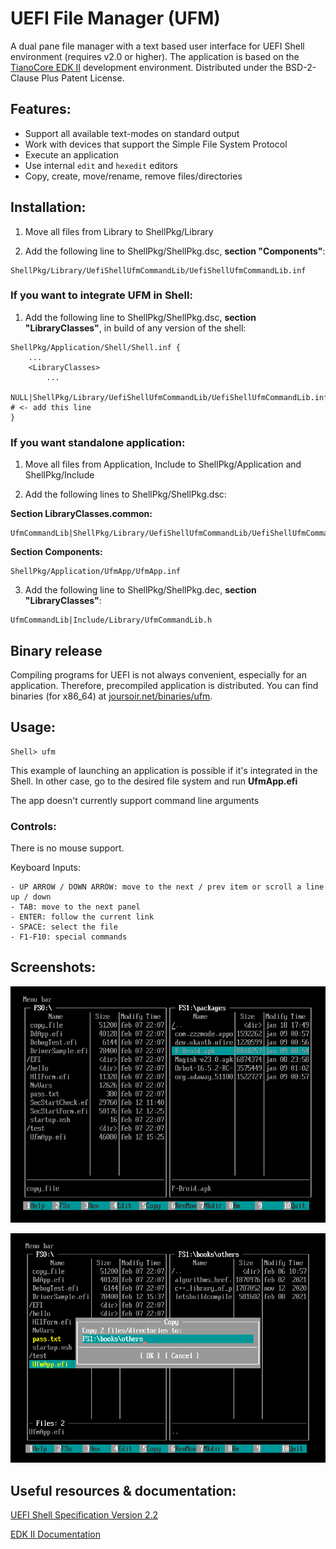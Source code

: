 # UEFI File Manager (UFM)
A dual pane file manager with a text based user interface for UEFI Shell environment (requires v2.0 or higher). The application is based on the [TianoCore EDK II](https://www.tianocore.org/) development environment. Distributed under the BSD-2-Clause Plus Patent License.


## Features:

* Support all available text-modes on standard output
* Work with devices that support the Simple File System Protocol
* Execute an application
* Use internal `edit` and `hexedit` editors
* Copy, create, move/rename, remove files/directories


## Installation:
1) Move all files from Library to ShellPkg/Library

2) Add the following line to ShellPkg/ShellPkg.dsc, **section "Components"**:

```
ShellPkg/Library/UefiShellUfmCommandLib/UefiShellUfmCommandLib.inf
```

### If you want to integrate UFM in Shell:
1) Add the following line to ShellPkg/ShellPkg.dsc, **section "LibraryClasses"**, in build of any version of the shell:

```
ShellPkg/Application/Shell/Shell.inf {
	...
	<LibraryClasses>
		...
		NULL|ShellPkg/Library/UefiShellUfmCommandLib/UefiShellUfmCommandLib.inf # <- add this line
}
```

### If you want standalone application:
1) Move all files from Application, Include to ShellPkg/Application and ShellPkg/Include

2) Add the following lines to ShellPkg/ShellPkg.dsc:

**Section LibraryClasses.common:**

```
UfmCommandLib|ShellPkg/Library/UefiShellUfmCommandLib/UefiShellUfmCommandLib.inf
```

**Section Components:**

```
ShellPkg/Application/UfmApp/UfmApp.inf
```

3) Add the following line to ShellPkg/ShellPkg.dec, **section "LibraryClasses"**:

```
UfmCommandLib|Include/Library/UfmCommandLib.h
```


## Binary release

Compiling programs for UEFI is not always convenient, especially for an application. Therefore, precompiled application is distributed. You can find binaries (for x86_64) at [joursoir.net/binaries/ufm](http://joursoir.net/binaries/ufm/).


## Usage:

```
Shell> ufm
```

This example of launching an application is possible if it's integrated in the Shell. In other case, go to the desired file system and run **UfmApp.efi**

The app doesn't currently support command line arguments

### Controls:

There is no mouse support.

Keyboard Inputs:

```
- UP ARROW / DOWN ARROW: move to the next / prev item or scroll a line up / down
- TAB: move to the next panel
- ENTER: follow the current link
- SPACE: select the file
- F1-F10: special commands
```


## Screenshots:

![](ufm-screenshot.png)

![](ufm-screenshot2.png)


## Useful resources & documentation:

[UEFI Shell Specification Version 2.2](https://uefi.org/sites/default/files/resources/UEFI_Shell_2_2.pdf)

[EDK II Documentation](https://github.com/tianocore/tianocore.github.io/wiki/EDK-II-Documentation)
